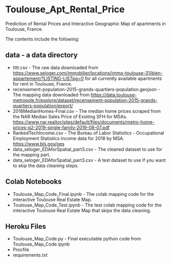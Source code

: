 # Toulouse_Apt_Rental_Price
Prediction of Rental Prices and Interactive Geographic Map of apartments in Toulouse, France.


The contents include the following:

## data - a data directory
- tttt.csv - The raw data downloaded from https://www.seloger.com/immobilier/locations/immo-toulouse-31/bien-appartement/?LISTING-LISTpg=0 for all currently available apartments for rent in Toulouse, France.
- recensement-population-2015-grands-quartiers-population.geojson - The mapping data downloaded from https://data.toulouse-metropole.fr/explore/dataset/recensement-population-2015-grands-quartiers-population/export/
- 2018MedianHomes-Final.csv - The median home prices scraped from the NAR Median Sales Price of Existing SFH for MSAs. https://www.nar.realtor/sites/default/files/documents/metro-home-prices-q2-2019-single-family-2019-08-07.pdf
- RankedTechIncome.csv - The Bureau of Labor Statistics - Occupational Employment Statistics income data for 2018 by MSA. https://www.bls.gov/oes
- data_seloger_EDAforSpatial_part3.csv - The cleaned dataset to use for the mapping part.
- data_seloger_EDAforSpatial_part3.csv - A test dataset to use if you want to skip the data cleaning steps.

## Colab Notebooks
- Toulouse_Map_Code_Final.ipynb - The colab mapping code for the interactive Toulouse Real Estate Map.
- Toulouse_Map_Code_Test.ipynb - The test colab mapping code for the interactive Toulouse Real Estate Map that skips the data cleaning.

## Heroku Files
- Toulouse_Map_Code.py - Final executable python code from Toulouse_Map_Code.ipynb
- Procfile
- requirements.txt
